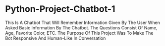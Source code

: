 # Python-Project-Chatbot-1
This Is A Chatbot That Will Remember Information Given By The User When Asked Basic Information By The Chatbot. The Questions Consist Of Name, Age, Favorite Color, ETC. The Purpose Of This Project Was To Make The Bot Responsive And Human-Like In Conversation
